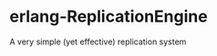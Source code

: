 erlang-ReplicationEngine
========================

A very simple (yet effective) replication system 